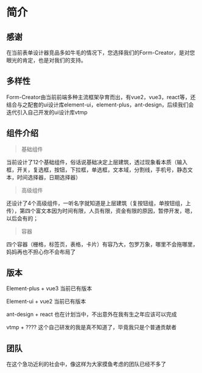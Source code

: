 # 简介

## 感谢
在当前表单设计器竞品多如牛毛的情况下，您选择我们的Form-Creator，是对您眼光的肯定，也是对我们的支持。

## 多样性
Form-Creator由当前前端多种主流框架孕育而出，有vue2，vue3，react等，还结合与之配套的ui设计库element-ui，element-plus，ant-design，后续我们会迭代引入自己开发的ui设计库vtmp

## 组件介绍
> 基础组件

当前设计了12个基础组件，俗话说基础决定上层建筑，透过现象看本质（输入框，开关，复选框，按钮，下拉框，单选框，文本域，分割线，手机号，静态文本，时间选择器，日期选择器）
> 高级组件

还设计了4个高级组件，一听名字就知道是上层建筑（复按钮组，单按钮组，上传），第四个富文本因为时间有限，人员有限，资金有限的原因，暂停开发，嗯，以后会有的；


> 容器

四个容器（栅格，标签页，表格，卡片）有容乃大，包罗万象，哪里不会拖哪里，妈妈再也不担心你不会布局了


## 版本
Element-plus + vue3 当前已有版本

Element-ui + vue2 当前已有版本

ant-design + react 也在计划当中，不出意外在我有生之年应该可以完成

vtmp + ???? 这个自己研发的我是真不知道了，毕竟我只是个普通贡献者

<script setup>
import { VPTeamMembers } from 'vitepress/theme'

const members = [
  {
    avatar: '../1.jpeg',
    name: 'Zhang Xin',
    title: '创造者',
    links: [
      { icon: 'github', link: '' },
      { icon: 'twitter', link: '' }
    ]
  },
   {
    avatar: '../4.jpeg',
    name: 'Lin Zi Yang',
    title: '主要贡献者',
    links: [
      { icon: 'github', link: '' },
      { icon: 'twitter', link: '' }
    ]
  },
    {
    avatar: '../2.jpeg',
    name: 'Zhang Rui',
    title: '主要贡献者',
    links: [
      { icon: 'github', link: '' },
      { icon: 'twitter', link: '' }
    ]
  },
    {
    avatar: '../3.png',
    name: 'Hu Ze Zhou',
    title: '主要贡献者',
    links: [
      { icon: 'github', link: '' },
      { icon: 'twitter', link: '' }
    ]
  },
    {
    avatar: '../5.png',
    name: 'Yao Guo Zhen',
    title: '主要贡献者',
    links: [
      { icon: 'github', link: '' },
      { icon: 'twitter', link: '' }
    ]
  }
]
</script>

## 团队
在这个急功近利的社会中，像这样为大家摸鱼考虑的团队已经不多了
<VPTeamMembers size="small" :members="members" />
